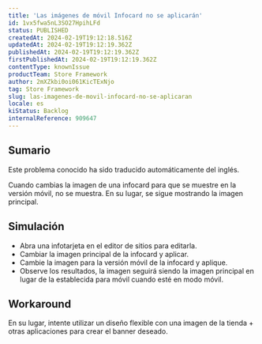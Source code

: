 ```yaml
---
title: 'Las imágenes de móvil Infocard no se aplicarán'
id: 1vx5fwa5nL3SO27HpihLFd
status: PUBLISHED
createdAt: 2024-02-19T19:12:18.516Z
updatedAt: 2024-02-19T19:12:19.362Z
publishedAt: 2024-02-19T19:12:19.362Z
firstPublishedAt: 2024-02-19T19:12:19.362Z
contentType: knownIssue
productTeam: Store Framework
author: 2mXZkbi0oi061KicTExNjo
tag: Store Framework
slug: las-imagenes-de-movil-infocard-no-se-aplicaran
locale: es
kiStatus: Backlog
internalReference: 909647
---
```


## Sumario

<div class="alert alert-info">
  <p>Este problema conocido ha sido traducido automáticamente del inglés.</p>
</div>


Cuando cambias la imagen de una infocard para que se muestre en la versión móvil, no se muestra. En su lugar, se sigue mostrando la imagen principal.


##

## Simulación



- Abra una infotarjeta en el editor de sitios para editarla.
- Cambiar la imagen principal de la infocard y aplicar.
- Cambie la imagen para la versión móvil de la infocard y aplique.
- Observe los resultados, la imagen seguirá siendo la imagen principal en lugar de la establecida para móvil cuando esté en modo móvil.



## Workaround


En su lugar, intente utilizar un diseño flexible con una imagen de la tienda + otras aplicaciones para crear el banner deseado.





